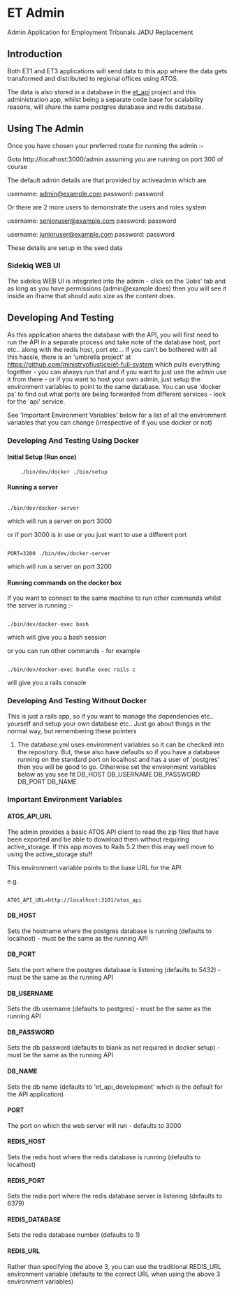 # ET Admin

Admin Application for Employment Tribunals JADU Replacement

## Introduction

Both ET1 and ET3 applications will send data to this app where the data gets transformed
and distributed to regional offices using ATOS.

The data is also stored in a database in the [et_api](https://github.com/ministryofjustice/et_api) project and this
administration app, whilst being a separate code base for scalability reasons, will share the same postgres database
and redis database.


## Using The Admin

Once you have chosen your preferred route for running the admin :-

Goto http://localhost:3000/admin assuming you are running on port 300 of course

The default admin details are that provided by activeadmin which are

username: admin@example.com
password: password

Or there are 2 more users to demonstrate the users and roles system

username: senioruser@example.com
password: password

username: junioruser@example.com
password: password

These details are setup in the seed data

### Sidekiq WEB UI

The sidekiq WEB UI is integrated into the admin - click on the 'Jobs' tab and as long as you have permissions (admin@example does) then
you will see it inside an iframe that should auto size as the content does.


## Developing And Testing

As this application shares the database with the API, you will first need to run the API in a separate process and take note of the database
host, port etc.. along with the redis host, port etc...  If you can't be bothered with all this hassle, there is an 'umbrella project' at
https://github.com/ministryofjustice/et-full-system which pulls everything together - you can always run that and if you want to just use the admin
use it from there - or if you want to host your own admin, just setup the environment variables to point to the same database.  You can
use 'docker ps' to find out what ports are being forwarded from different services - look for the 'api' service.

See 'Important Environment Variables' below for a list of all the environment variables that you can change (irrespective of if you use docker or not)

### Developing And Testing Using Docker

#### Initial Setup (Run once)

```
    ./bin/dev/docker ./bin/setup
```

#### Running a server

```

./bin/dev/docker-server

```

which will run a server on port 3000

or if port 3000 is in use or you just want to use a different port

```

PORT=3200 ./bin/dev/docker-server

```

which will run a server on port 3200

#### Running commands on the docker box

If you want to connect to the same machine to run other commands whilst the server is running :-


```

./bin/dev/docker-exec bash

```

which will give you a bash session

or you can run other commands - for example

```

./bin/dev/docker-exec bundle exec rails c

```


will give you a rails console


### Developing And Testing Without Docker

This is just a rails app, so if you want to manage the dependencies etc.. yourself and
setup your own database etc.. Just go about things in the normal way, but remembering these pointers

1. The database.yml uses environment variables so it can be checked into the repository.
   But, these also have defaults so if you have a database running on the standard port on localhost and
   has a user of 'postgres' then you will be good to go.  Otherwise set the environment variables below as you 
   see fit
   DB_HOST
   DB_USERNAME
   DB_PASSWORD
   DB_PORT
   DB_NAME


### Important Environment Variables

#### ATOS_API_URL

The admin provides a basic ATOS API client to read the zip files that have been
exported and be able to download them without requiring active_storage.
If this app moves to Rails 5.2 then this may well move to using the active_storage stuff

This environment variable points to the base URL for the API

e.g.
```

ATOS_API_URL=http://localhost:3101/atos_api

```

#### DB_HOST

Sets the hostname where the postgres database is running (defaults to localhost) - must be the same as the running API

#### DB_PORT

Sets the port where the postgres database is listening (defaults to 5432) - must be the same as the running API

#### DB_USERNAME

Sets the db username (defaults to postgres) - must be the same as the running API

#### DB_PASSWORD

Sets the db password (defaults to blank as not required in docker setup) - must be the same as the running API

#### DB_NAME

Sets the db name (defaults to 'et_api_development' which is the default for the API application)

#### PORT

The port on which the web server will run - defaults to 3000

#### REDIS_HOST

Sets the redis host where the redis database is running (defaults to localhost)

#### REDIS_PORT

Sets the redis port where the redis database server is listening (defaults to 6379)

#### REDIS_DATABASE

Sets the redis database number (defaults to 1)

#### REDIS_URL

Rather than specifying the above 3, you can use the traditional REDIS_URL environment variable (defaults to the correct URL when using the above 3 environment variables)


